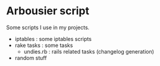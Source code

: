 # Arbousier script

Some scripts I use in my projects.

* iptables : some iptables scripts
* rake tasks : some tasks
    * undies.rb : rails related tasks (changelog generation)
* random stuff